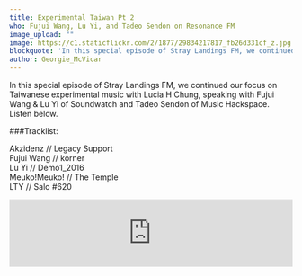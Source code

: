 ```yaml
---
title: Experimental Taiwan Pt 2
who: Fujui Wang, Lu Yi, and Tadeo Sendon on Resonance FM
image_upload: ""
image: https://c1.staticflickr.com/2/1877/29834217817_fb26d331cf_z.jpg
blockquote: 'In this special episode of Stray Landings FM, we continued our focus on Taiwanese experimental music with Lucia H Chung, speaking with Fujui Wang & Lu Yi of Soundwatch and Tadeo Sendon of Music Hackspace.'
author: Georgie_McVicar
---
```

In this special episode of Stray Landings FM, we continued our focus on Taiwanese experimental music with Lucia H Chung, speaking with Fujui Wang & Lu Yi of Soundwatch and Tadeo Sendon of Music Hackspace. Listen below.

###Tracklist:

Akzidenz // Legacy Support <br>
Fujui Wang // korner <br>
Lu Yi // Demo1_2016 <br>
Meuko!Meuko! // The Temple <br>
LTY // Salo #620 <br>

<iframe width="100%" height="120" src="https://www.mixcloud.com/widget/iframe/?hide_cover=1&light=1&feed=%2Fstraylandings%2Fexperimental-taiwan-pt-2-fujui-wang-lu-yi-and-music-hackspace-on-resonance-fm%2F" frameborder="0" ></iframe>
